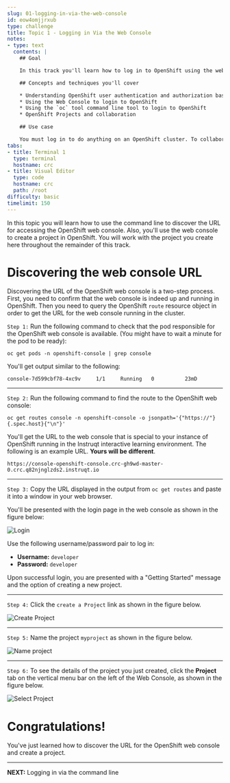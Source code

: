 ```yaml
---
slug: 01-logging-in-via-the-web-console
id: eow4omjjrxub
type: challenge
title: Topic 1 - Logging in Via the Web Console
notes:
- type: text
  contents: |
    ## Goal

    In this track you'll learn how to log in to OpenShift using the web console and with the `oc` command line tool.

    ## Concepts and techniques you'll cover

    * Understanding OpenShift user authentication and authorization basics
    * Using the Web Console to login to OpenShift
    * Using the `oc` tool command line tool to login to OpenShift
    * OpenShift Projects and collaboration

    ## Use case

    You must log in to do anything on an OpenShift cluster. To collaborate on an OpenShift Project, you can authorize other users to see or modify resources in your Projects.
tabs:
- title: Terminal 1
  type: terminal
  hostname: crc
- title: Visual Editor
  type: code
  hostname: crc
  path: /root
difficulty: basic
timelimit: 150
---
```

In this topic you will learn how to use the command line to discover the URL for accessing the OpenShift web console. Also, you'll use the web console to create a project in OpenShift. You will work with the project you create here throughout the remainder of this track.

# Discovering the web console URL

Discovering the URL of the OpenShift web console is a two-step process. First, you need to confirm that the web console is indeed up and running in OpenShift. Then you need to query the OpenShift `route` resource object in order to get the URL for the web console running in the cluster.

`Step 1:` Run the following command to check that the pod responsible for the OpenShift web console is available. (You might have to wait a minute for the pod to be ready):

```
oc get pods -n openshift-console | grep console
```

You'll get output similar to the following:

```
console-7d599cbf78-4xc9v     1/1     Running   0          23mD
```

----

`Step 2:` Run the following command to find the route to the OpenShift web console:

```
oc get routes console -n openshift-console -o jsonpath='{"https://"}{.spec.host}{"\n"}'
```

You'll get the URL to the web console that is special to your instance of OpenShift running in the Instruqt interactive learning environment. The following is an example URL. **Yours will be different**.

```
https://console-openshift-console.crc-gh9wd-master-0.crc.q82njnglzds2.instruqt.io
```

----

`Step 3:` Copy the URL displayed in the output from `oc get routes` and paste it into a window in your web browser.

You'll be presented with the login page in the web console as shown in the figure below:

![Login](../assets/web-console-login.png)

Use the following username/password pair to log in:

* **Username:** `developer`
* **Password:** `developer`

Upon successful login, you are presented with a "Getting Started" message and the option of creating a new project.

----

`Step 4:` Click the `create a Project` link as shown in the figure below.

![Create Project](../assets/add_project.png)

----

`Step 5:` Name the project `myproject` as shown in the figure below.

![Name project](../assets/create-project-dialog.png)

----

`Step 6:` To see the details of the project you just created, click the **Project** tab on the vertical menu bar on the left of the Web Console, as shown in the figure below.

![Select Project](../assets/select-project.png)

# Congratulations!

 You've just learned how to discover the URL for the OpenShift web console and create a project.

----

**NEXT:** Logging in via the command line
